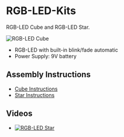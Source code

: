 # RGB-LED-Kits
RGB-LED Cube and RGB-LED Star.

![RGB-LED Cube](https://github.com/watterott/RGB-LED-Cube/raw/master/docs/rgb-led-cube.jpg)

* RGB-LED with built-in blink/fade automatic
* Power Supply: 9V battery


## Assembly Instructions
* [Cube Instructions](https://github.com/watterott/RGB-LED-Kits/raw/master/docs/RGB-LED-Cube.pdf)
* [Star Instructions](https://www.youtube.com/watch?v=gO_weM_413U)


## Videos
* [![RGB-LED Star](http://img.youtube.com/vi/gk-UFCTPIJE/0.jpg)](https://www.youtube.com/watch?v=gk-UFCTPIJE)

